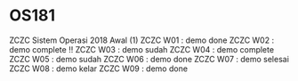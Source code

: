 # OS181
ZCZC Sistem Operasi 2018 Awal (1)
ZCZC W01 : demo done
ZCZC W02 : demo complete !!
ZCZC W03 : demo sudah
ZCZC W04 : demo complete
ZCZC W05 : demo sudah
ZCZC W06 : demo done
ZCZC W07 : demo selesai
ZCZC W08 : demo kelar
ZCZC W09 : demo done
